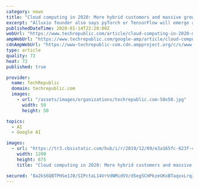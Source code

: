 ```yaml
---
category: news
title: "Cloud computing in 2020: More hybrid customers and massive growth in China"
excerpt: "Alluxio founder also says pyTorch or TensorFlow will emerge as the top choice among machine learning frameworks. Engineers who can manage structured and unstructured data will be the most in ..."
publishedDateTime: 2020-01-14T22:28:00Z
webUrl: "https://www.techrepublic.com/article/cloud-computing-in-2020-more-hybrid-customers-and-massive-growth-in-china/"
ampWebUrl: "https://www.techrepublic.com/google-amp/article/cloud-computing-in-2020-more-hybrid-customers-and-massive-growth-in-china/"
cdnAmpWebUrl: "https://www-techrepublic-com.cdn.ampproject.org/c/s/www.techrepublic.com/google-amp/article/cloud-computing-in-2020-more-hybrid-customers-and-massive-growth-in-china/"
type: article
quality: 72
heat: 72
published: true

provider:
  name: TechRepublic
  domain: techrepublic.com
  images:
    - url: "/assets/images/organizations/techrepublic.com-50x50.jpg"
      width: 50
      height: 50

topics:
  - AI
  - Google AI

images:
  - url: "https://tr3.cbsistatic.com/hub/i/r/2019/12/09/e3a165fc-623f-466d-ae37-59fc4475fbb3/thumbnail/1200x675/e9f044ddc5203cb1472e5e59a5d352a1/20191209-enterprise-tom.jpg"
    width: 1200
    height: 675
    title: "Cloud computing in 2020: More hybrid customers and massive growth in China"

secured: "8a2kS6QBTPHSe1J0/SIPctaL14VrVdNMidVV/d5eg5CHPkzeUKxBTaqxxLrq3r75yOh3RFV3fdlB0NaibOlin5qmfmPzOc6GFsykNNoh//8gl58afM+d5ozbdzaoQG1DvDKgNq3FIAMbCwyt3Z5RtUvxwooz3mvhn9YGb5/eko92j757jE9AyjicuzvY+9jzdORTdYoYqXNZRDH9BVw3cRKOe/pzR04CoS7UrxTTrQTpdlZ7W7gLnaZvbIz4bSoa7o/C0qU+7uHVn2LQPH0i7L1+Uo4pWe3OzgI5MLqGgbOS26B7pznpBL1TJ61FAbvp;BoPTjeAV8urbhNL7r5t1Jw=="
---
```


